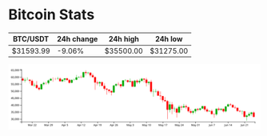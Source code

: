 # Bitcoin Stats

BTC/USDT|24h change|24h high|24h low|
|---|---|---|---|
|$31593.99|-9.06%|$35500.00|$31275.00|

<img src="./chart.svg">

